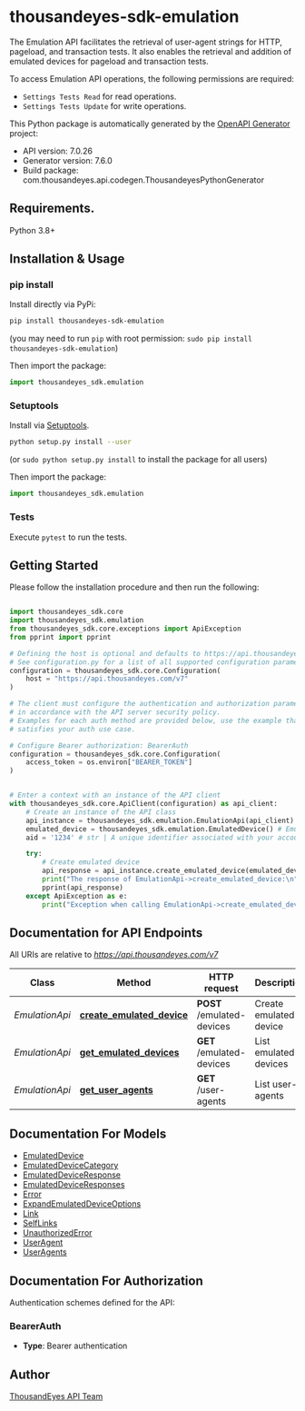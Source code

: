 # thousandeyes-sdk-emulation
The Emulation API facilitates the retrieval of user-agent strings for HTTP, pageload, and transaction tests. It also enables the retrieval and addition of emulated devices for pageload and transaction tests.

To access Emulation API operations, the following permissions are required:

* `Settings Tests Read` for read operations.
* `Settings Tests Update` for write operations.


This Python package is automatically generated by the [OpenAPI Generator](https://openapi-generator.tech) project:

- API version: 7.0.26
- Generator version: 7.6.0
- Build package: com.thousandeyes.api.codegen.ThousandeyesPythonGenerator

## Requirements.

Python 3.8+

## Installation & Usage
### pip install

Install directly via PyPi:

```sh
pip install thousandeyes-sdk-emulation
```
(you may need to run `pip` with root permission: `sudo pip install thousandeyes-sdk-emulation`)

Then import the package:
```python
import thousandeyes_sdk.emulation
```

### Setuptools

Install via [Setuptools](http://pypi.python.org/pypi/setuptools).

```sh
python setup.py install --user
```
(or `sudo python setup.py install` to install the package for all users)

Then import the package:
```python
import thousandeyes_sdk.emulation
```

### Tests

Execute `pytest` to run the tests.

## Getting Started

Please follow the installation procedure and then run the following:

```python

import thousandeyes_sdk.core
import thousandeyes_sdk.emulation
from thousandeyes_sdk.core.exceptions import ApiException
from pprint import pprint

# Defining the host is optional and defaults to https://api.thousandeyes.com/v7
# See configuration.py for a list of all supported configuration parameters.
configuration = thousandeyes_sdk.core.Configuration(
    host = "https://api.thousandeyes.com/v7"
)

# The client must configure the authentication and authorization parameters
# in accordance with the API server security policy.
# Examples for each auth method are provided below, use the example that
# satisfies your auth use case.

# Configure Bearer authorization: BearerAuth
configuration = thousandeyes_sdk.core.Configuration(
    access_token = os.environ["BEARER_TOKEN"]
)


# Enter a context with an instance of the API client
with thousandeyes_sdk.core.ApiClient(configuration) as api_client:
    # Create an instance of the API class
    api_instance = thousandeyes_sdk.emulation.EmulationApi(api_client)
    emulated_device = thousandeyes_sdk.emulation.EmulatedDevice() # EmulatedDevice | 
    aid = '1234' # str | A unique identifier associated with your account group. You can retrieve your `AccountGroupId` from the `/account-groups` endpoint. Note that you must be assigned to the target account group. Specifying this parameter without being assigned to the target account group will result in an error response. (optional)

    try:
        # Create emulated device
        api_response = api_instance.create_emulated_device(emulated_device, aid=aid)
        print("The response of EmulationApi->create_emulated_device:\n")
        pprint(api_response)
    except ApiException as e:
        print("Exception when calling EmulationApi->create_emulated_device: %s\n" % e)

```

## Documentation for API Endpoints

All URIs are relative to *https://api.thousandeyes.com/v7*

Class | Method | HTTP request | Description
------------ | ------------- | ------------- | -------------
*EmulationApi* | [**create_emulated_device**](https://github.com/thousandeyes/thousandeyes-sdk-python//tree/main/thousandeyes-sdk-emulation/docs/EmulationApi.md#create_emulated_device) | **POST** /emulated-devices | Create emulated device
*EmulationApi* | [**get_emulated_devices**](https://github.com/thousandeyes/thousandeyes-sdk-python//tree/main/thousandeyes-sdk-emulation/docs/EmulationApi.md#get_emulated_devices) | **GET** /emulated-devices | List emulated devices
*EmulationApi* | [**get_user_agents**](https://github.com/thousandeyes/thousandeyes-sdk-python//tree/main/thousandeyes-sdk-emulation/docs/EmulationApi.md#get_user_agents) | **GET** /user-agents | List user-agents


## Documentation For Models

 - [EmulatedDevice](https://github.com/thousandeyes/thousandeyes-sdk-python//tree/main/thousandeyes-sdk-emulation/docs/EmulatedDevice.md)
 - [EmulatedDeviceCategory](https://github.com/thousandeyes/thousandeyes-sdk-python//tree/main/thousandeyes-sdk-emulation/docs/EmulatedDeviceCategory.md)
 - [EmulatedDeviceResponse](https://github.com/thousandeyes/thousandeyes-sdk-python//tree/main/thousandeyes-sdk-emulation/docs/EmulatedDeviceResponse.md)
 - [EmulatedDeviceResponses](https://github.com/thousandeyes/thousandeyes-sdk-python//tree/main/thousandeyes-sdk-emulation/docs/EmulatedDeviceResponses.md)
 - [Error](https://github.com/thousandeyes/thousandeyes-sdk-python//tree/main/thousandeyes-sdk-emulation/docs/Error.md)
 - [ExpandEmulatedDeviceOptions](https://github.com/thousandeyes/thousandeyes-sdk-python//tree/main/thousandeyes-sdk-emulation/docs/ExpandEmulatedDeviceOptions.md)
 - [Link](https://github.com/thousandeyes/thousandeyes-sdk-python//tree/main/thousandeyes-sdk-emulation/docs/Link.md)
 - [SelfLinks](https://github.com/thousandeyes/thousandeyes-sdk-python//tree/main/thousandeyes-sdk-emulation/docs/SelfLinks.md)
 - [UnauthorizedError](https://github.com/thousandeyes/thousandeyes-sdk-python//tree/main/thousandeyes-sdk-emulation/docs/UnauthorizedError.md)
 - [UserAgent](https://github.com/thousandeyes/thousandeyes-sdk-python//tree/main/thousandeyes-sdk-emulation/docs/UserAgent.md)
 - [UserAgents](https://github.com/thousandeyes/thousandeyes-sdk-python//tree/main/thousandeyes-sdk-emulation/docs/UserAgents.md)


<a id="documentation-for-authorization"></a>
## Documentation For Authorization


Authentication schemes defined for the API:
<a id="BearerAuth"></a>
### BearerAuth

- **Type**: Bearer authentication


## Author

<a href="mailto:api-team@thousandeyes.com">ThousandEyes API Team </a>


